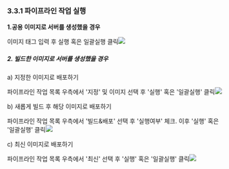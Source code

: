 ### 3.3.1 파이프라인 작업 실행

**1.공용 이미지로 서버를 생성했을 경우**

이미지 태그 입력 후 실행 혹은 일괄실행 클릭![](/assets/이미지태그.png)

##### 2. 빌드한 이미지로 서버를 생성했을 경우

a\) 지정한 이미지로 배포하기

파이프라인 작업 목록 우측에서 '지정' 및 이미지 선택 후 '실행' 혹은 '일괄실행' 클릭![](/assets/지정.png)

b\) 새롭게 빌드 후 해당 이미지로 배포하기

파이프라인 작업 목록 우측에서 '빌드&배포' 선택 후 '실행여부' 체크. 이후 '실행' 혹은 '일괄실행' 클릭![](/assets/빌드&배포.png)

c\) 최신 이미지로 배포하기

파이프라인 작업 목록 우측에서 '최신' 선택 후 '실행' 혹은 '일괄실행' 클릭![](/assets/최신.png)

